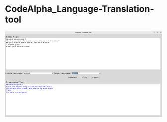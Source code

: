 # CodeAlpha_Language-Translation-tool

<p align="center">
    <img src="https://github.com/dvskabangira/CodeAlpha_Language-Translation-tool/blob/main/Screenshot%20from%202025-10-03%2021-22-47.png", width="700">
